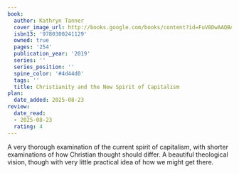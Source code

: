 ```yaml
---
book:
  author: Kathryn Tanner
  cover_image_url: http://books.google.com/books/content?id=FuV8DwAAQBAJ&printsec=frontcover&img=1&zoom=1&edge=curl&source=gbs_api
  isbn13: '9780300241129'
  owned: true
  pages: '254'
  publication_year: '2019'
  series: ''
  series_position: ''
  spine_color: '#4d44d0'
  tags: ''
  title: Christianity and the New Spirit of Capitalism
plan:
  date_added: 2025-08-23
review:
  date_read:
  - 2025-08-23
  rating: 4
---
```

A very thorough examination of the current spirit of capitalism, with shorter examinations of how Christian thought should differ. A beautiful theological vision, though with very little practical idea of how we might get there.
